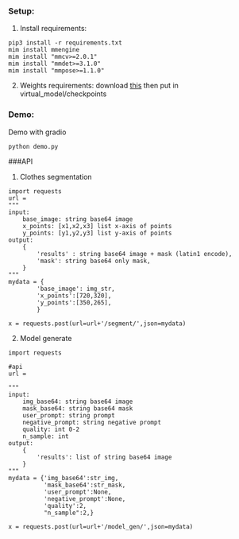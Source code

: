 ### Setup:
1. Install requirements:
```
pip3 install -r requirements.txt
mim install mmengine
mim install "mmcv>=2.0.1"
mim install "mmdet>=3.1.0"
mim install "mmpose>=1.1.0"
 ```

2. Weights requirements:
download [this](https://dl.fbaipublicfiles.com/segment_anything/sam_vit_h_4b8939.pth) then put in virtual_model/checkpoints
### Demo:
Demo with gradio
```
python demo.py
```
###API
1. Clothes segmentation
```
import requests
url = 
"""
input:
    base_image: string base64 image
    x_points: [x1,x2,x3] list x-axis of points
    y_points: [y1,y2,y3] list y-axis of points
output:
    {
        'results' : string base64 image + mask (latin1 encode),
        'mask': string base64 only mask,
    }
"""
mydata = {
        'base_image': img_str,
        'x_points':[720,320],
        'y_points':[350,265],
        }

x = requests.post(url=url+'/segment/',json=mydata)
```
2. Model generate
```
import requests

#api
url = 

"""
input:
    img_base64: string base64 image
    mask_base64: string base64 mask
    user_prompt: string prompt
    negative_prompt: string negative prompt
    quality: int 0-2
    n_sample: int
output:
    {
        'results': list of string base64 image 
    }
"""
mydata = {'img_base64':str_img,
          'mask_base64':str_mask,
          'user_prompt':None,
          'negative_prompt':None,
          'quality':2,
          "n_sample":2,}

x = requests.post(url=url+'/model_gen/',json=mydata)
```